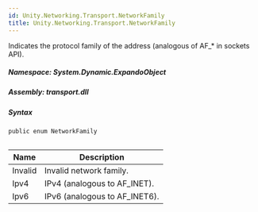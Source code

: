 ```yaml
---  
id: Unity.Networking.Transport.NetworkFamily  
title: Unity.Networking.Transport.NetworkFamily  
---
```


<div class="markdown level0 summary">

Indicates the protocol family of the address (analogous of AF\_\* in
sockets API).

</div>

<div class="markdown level0 conceptual">

</div>

##### **Namespace**: System.Dynamic.ExpandoObject

##### **Assembly**: transport.dll

##### Syntax

``` lang-csharp
public enum NetworkFamily
```

## 

| Name    | Description                   |
|---------|-------------------------------|
| Invalid | Invalid network family.       |
| Ipv4    | IPv4 (analogous to AF_INET).  |
| Ipv6    | IPv6 (analogous to AF_INET6). |
